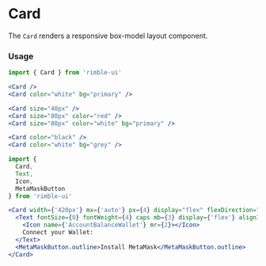 # Card
The `Card` renders a responsive box-model layout component.

<!-- STORY -->

### Usage
```jsx
import { Card } from 'rimble-ui'
```

<!-- component example here -->
```jsx
<Card />
<Card color="white" bg="primary" />

<Card size="40px" />
<Card size="80px" color="red" />
<Card size="80px" color="white" bg="primary" />

<Card color="black" />
<Card color="white" bg="grey" />
```

```jsx
import {
  Card,
  Text,
  Icon,
  MetaMaskButton
} from 'rimble-ui'

<Card width={'420px'} mx={'auto'} px={4} display="flex" flexDirection="column">
  <Text fontSize={0} fontWeight={4} caps mb={3} display={'flex'} alignItems={'center'} >
    <Icon name={'AccountBalanceWallet'} mr={2}></Icon>
    Connect your Wallet:
  </Text>
  <MetaMaskButton.outline>Install MetaMask</MetaMaskButton.outline>
</Card>
```
